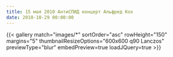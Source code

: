 ```yaml
---
title: 15 мая 2010 АнтиСПИД концерт Альфред Кох
date: 2010-10-29 00:00:00
---
```

{{< gallery match="images/*" sortOrder="asc" rowHeight="150" margins="5" thumbnailResizeOptions="600x600 q90 Lanczos" previewType="blur" embedPreview=true loadJQuery=true >}}
